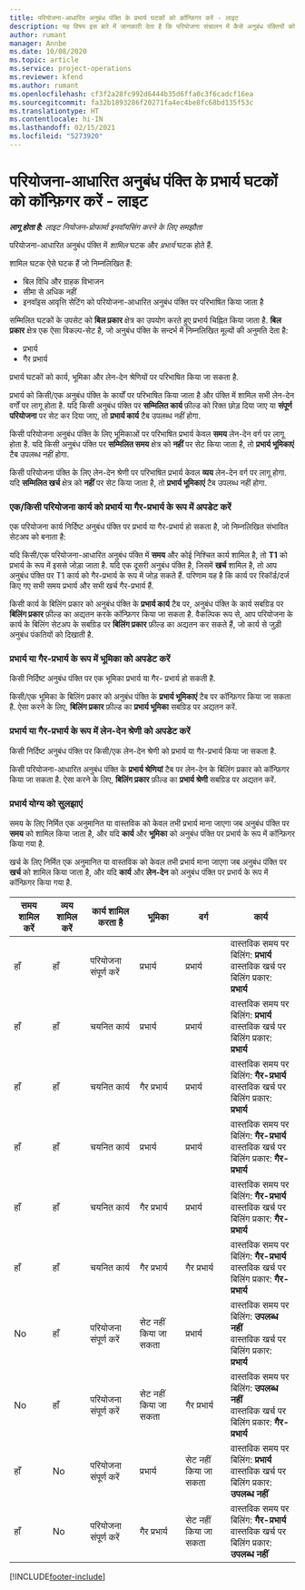```yaml
---
title: परियोजना-आधारित अनुबंध पंक्ति के प्रभार्य घटकों को कॉन्फ़िगर करें - लाइट
description: यह विषय इस बारे में जानकारी देता है कि परियोजना संचालन में कैसे अनुबंध पंक्तियों को प्रभार्य घटकों से जोड़ना चाहिए.
author: rumant
manager: Annbe
ms.date: 10/08/2020
ms.topic: article
ms.service: project-operations
ms.reviewer: kfend
ms.author: rumant
ms.openlocfilehash: cf3f2a28fc992d6444b35d6ffa0c3f6cadcf16ea
ms.sourcegitcommit: fa32b1893286f20271fa4ec4be8fc68bd135f53c
ms.translationtype: HT
ms.contentlocale: hi-IN
ms.lasthandoff: 02/15/2021
ms.locfileid: "5273920"
---
```

# <a name="configure-chargeable-components-of-a-project-based-contract-line---lite"></a>परियोजना-आधारित अनुबंध पंक्ति के प्रभार्य घटकों को कॉन्फ़िगर करें - लाइट

_**लागू होता है:** लाइट नियोजन-प्रोफार्मा इनवॉयसिंग करने के लिए समझौता_

परियोजना-आधारित अनुबंध पंक्ति में *शामिल* घटक और *प्रभार्य* घटक होते हैं.

शामिल घटक ऐसे घटक हैं जो निम्नलिखित हैं:

  - बिल विधि और ग्राहक विभाजन
  - सीमा से अधिक नहीं 
  - इनवॉइस आवृत्ति सेटिंग को परियोजना-आधारित अनुबंध पंक्ति पर परिभाषित किया जाता है

सम्मिलित घटकों के उपसेट को **बिल प्रकार** क्षेत्र का उपयोग करते हुए प्रभार्य चिह्नित किया जाता है. **बिल प्रकार** क्षेत्र एक ऐसा विकल्प-सेट है, जो अनुबंध पंक्ति के सन्दर्भ में निम्नलिखित मूल्यों की अनुमति देता है:

  - प्रभार्य
  - गैर प्रभार्य

प्रभार्य घटकों को कार्य, भूमिका और लेन-देन श्रेणियों पर परिभाषित किया जा सकता है.

प्रभार्य को किसी/एक अनुबंध पंक्ति के कार्यों पर परिभाषित किया जाता है और पंक्ति में शामिल सभी लेन-देन वर्गों पर लागू होता है. यदि किसी अनुबंध पंक्ति पर **सम्मिलित कार्य** फ़ील्ड को रिक्त छोड़ दिया जाए या **संपूर्ण परियोजना** पर सेट कर दिया जाए, तो **प्रभार्य कार्य** टैब उपलब्ध नहीं होगा.

किसी परियोजना अनुबंध पंक्ति के लिए भूमिकाओं पर परिभाषित प्रभार्य केवल **समय** लेन-देन वर्ग पर लागू होता है. यदि किसी अनुबंध पंक्ति पर **सम्मिलित समय** क्षेत्र को **नहीं** पर सेट किया जाता है, तो **प्रभार्य भूमिकाएं** टैब उपलब्ध नहीं होगा.

किसी परियोजना पंक्ति के लिए लेन-देन श्रेणी पर परिभाषित प्रभार्य केवल **व्यय** लेन-देन वर्ग पर लागू होगा. यदि **सम्मिलित खर्च** क्षेत्र को **नहीं** पर सेट किया जाता है, तो **प्रभार्य भूमिकाएं** टैब उपलब्ध नहीं होगा.

### <a name="update-a-project-task-as-chargeable-or-non-chargeable"></a>एक/किसी परियोजना कार्य को प्रभार्य या गैर-प्रभार्य के रूप में अपडेट करें

एक परियोजना कार्य निर्दिष्ट अनुबंध पंक्ति पर प्रभार्य या गैर-प्रभार्य हो सकता है, जो निम्नलिखित संभावित सेटअप को बनाता है:

यदि किसी/एक परियोजना-आधारित अनुबंध पंक्ति में **समय** और कोई निश्चित कार्य शामिल है, तो **T1** को प्रभार्य के रूप में इससे जोड़ा जाता है. यदि एक दूसरी अनुबंध पंक्ति है, जिसमें **खर्च** शामिल है, तो आप अनुबंध पंक्ति पर T1 कार्य को गैर-प्रभार्य के रूप में जोड़ सकते हैं. परिणाम यह है कि कार्य पर रिकॉर्ड/दर्ज किए गए सभी समय प्रभार्य और सभी खर्च गैर-प्रभार्य हैं.

किसी कार्य के बिलिंग प्रकार को अनुबंध पंक्ति के **प्रभार्य कार्य** टैब पर, अनुबंध पंक्ति के कार्य सबग्रिड पर **बिलिंग प्रकार** फ़ील्ड का अद्यतन करके कॉन्फ़िगर किया जा सकता है. वैकल्पिक रूप से, आप परियोजना के कार्य के बिलिंग सेटअप के सबग्रिड पर **बिलिंग प्रकार** फ़ील्ड का अद्यतन कर सकते हैं, जो कार्य से जुड़ी अनुबंध पंकतियों को दिखाती है.

### <a name="update-a-role-as-chargeable-or-non-chargeable"></a>प्रभार्य या गैर-प्रभार्य के रूप में भूमिका को अपडेट करें

किसी निर्दिष्ट अनुबंध पंक्ति पर एक भूमिका प्रभार्य या गैर- प्रभार्य हो सकती है.

किसी/एक भूमिका के बिलिंग प्रकार को अनुबंध पंक्ति के **प्रभार्य भूमिकाएं** टैब पर कॉन्फ़िगर किया जा सकता है. ऐसा करने के लिए, **बिलिंग प्रकार** फ़ील्ड का **प्रभार्य भूमिका** सबग्रिड पर अद्यतन करें.

### <a name="update-a-transaction-category-as-chargeable-or-non-chargeable"></a>प्रभार्य या गैर-प्रभार्य के रूप में लेन-देन श्रेणी को अपडेट करें

किसी निर्दिष्ट अनुबंध पंक्ति पर किसी/एक लेन-देन श्रेणी को प्रभार्य या गैर-प्रभार्य किया जा सकता है.

किसी परियोजना-आधारित अनुबंध पंक्ति के **प्रभार्य श्रेणियां** टैब पर लेन-देन के बिलिंग प्रकार को कॉन्फ़िगर किया जा सकता है. ऐसा करने के लिए, **बिलिंग प्रकार** फ़ील्ड का **प्रभार्य श्रेणी** सबग्रिड पर अद्यतन करें.

### <a name="resolve-chargeability"></a>प्रभार्य योग्य को सुलझाएं

समय के लिए निर्मित एक अनुमानित या वास्तविक को केवल तभी प्रभार्य माना जाएगा जब अनुबंध पंक्ति पर **समय** को शामिल किया जाता है, और यदि **कार्य** और **भूमिका** को अनुबंध पंक्ति पर प्रभार्य के रूप में कॉन्फ़िगर किया गया है.

खर्च के लिए निर्मित एक अनुमानित या वास्तविक को केवल तभी प्रभार्य माना जाएगा जब अनुबंध पंक्ति पर **खर्च** को शामिल किया जाता है, और यदि **कार्य** और **लेन-देन** को अनुबंध पंक्ति पर प्रभार्य के रूप में कॉन्फ़िगर किया गया है.


| समय शामिल करें | व्यय शामिल करें | कार्य शामिल करता है | भूमिका           | वर्ग       | कार्य                                                                                                      |
|---------------|------------------|----------------|----------------|----------------|-----------------------------------------------------------------------------------------------------------|
| हाँ           | हाँ              | परियोजना संपूर्ण करें | प्रभार्य     | प्रभार्य     | वास्तविक समय पर बिलिंग: **प्रभार्य** </br> वास्तविक खर्च पर बिलिंग प्रकार: **प्रभार्य**           |
| हाँ           | हाँ              | चयनित कार्य | प्रभार्य     | प्रभार्य     | वास्तविक समय पर बिलिंग: **प्रभार्य** </br> वास्तविक खर्च पर बिलिंग प्रकार: **प्रभार्य**           |
| हाँ           | हाँ              | चयनित कार्य | गैर प्रभार्य | प्रभार्य     | वास्तविक समय पर बिलिंग: **गैर-प्रभार्य** </br> वास्तविक खर्च पर बिलिंग प्रकार: **प्रभार्य**       |
| हाँ           | हाँ              | चयनित कार्य | प्रभार्य     | प्रभार्य     | वास्तविक समय पर बिलिंग: **गैर-प्रभार्य** </br> वास्तविक खर्च पर बिलिंग प्रकार:   **गैर-प्रभार्य** |
| हाँ           | हाँ              | चयनित कार्य | गैर प्रभार्य | प्रभार्य     | वास्तविक समय पर बिलिंग: **गैर-प्रभार्य** </br> वास्तविक खर्च पर बिलिंग प्रकार:   **गैर-प्रभार्य** |
| हाँ           | हाँ              | चयनित कार्य | गैर प्रभार्य | गैर प्रभार्य | वास्तविक समय पर बिलिंग: **गैर-प्रभार्य** </br> वास्तविक खर्च पर बिलिंग प्रकार:   **गैर-प्रभार्य** |
| No            | हाँ              | परियोजना संपूर्ण करें | सेट नहीं किया जा सकता   | प्रभार्य     | वास्तविक समय पर बिलिंग: **उपलब्ध नहीं**</br>वास्तविक खर्च पर बिलिंग प्रकार: **प्रभार्य**          |
| No            | हाँ              | परियोजना संपूर्ण करें | सेट नहीं किया जा सकता   | गैर प्रभार्य | वास्तविक समय पर बिलिंग: **उपलब्ध नहीं**</br> वास्तविक खर्च पर बिलिंग प्रकार: **गैर-प्रभार्य**     |
| हाँ           | No               | परियोजना संपूर्ण करें | प्रभार्य     | सेट नहीं किया जा सकता   | वास्तविक समय पर बिलिंग: **प्रभार्य** </br> वास्तविक खर्च पर बिलिंग प्रकार: **उपलब्ध नहीं**        |
| हाँ           | No               | परियोजना संपूर्ण करें | गैर प्रभार्य | सेट नहीं किया जा सकता   | वास्तविक समय पर बिलिंग: **गैर-प्रभार्य** </br>वास्तविक खर्च पर बिलिंग प्रकार: **उपलब्ध नहीं**   |


[!INCLUDE[footer-include](../../includes/footer-banner.md)]